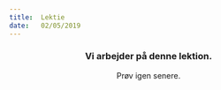 ```yaml
---
title:  Lektie
date:   02/05/2019
---
```


### <center>Vi arbejder på denne lektion.</center>
<center>Prøv igen senere.</center>